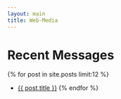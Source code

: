 ```yaml
---
layout: main
title: Web-Media
---
```


Recent Messages
========================================
{% for post in site.posts limit:12 %}
* [{{ post.title }}]({{site.baseurl}}/{{post.url}})
{% endfor %}
